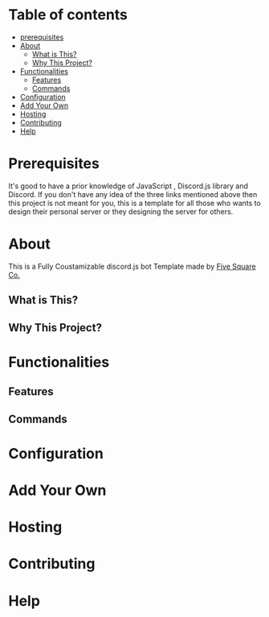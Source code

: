 <!-- Contents -->

# Table of contents

- [prerequisites](#prerequisites)
- [About](#About)
  - [What is This?](#What-is-this?)
  - [Why This Project?](#Why-This-Project)
- [Functionalities](#Functionalities)
  - [Features](#Features)
  - [Commands](#Commands)
- [Configuration](#Configuration)
- [Add Your Own](#add-your-own)
- [Hosting](#Hosting)
- [Contributing](#Contributing)
- [Help](#Help)

<!-- About -->

# Prerequisites

It's good to have a prior knowledge of JavaScript , Discord.js library and Discord. If you don't have any idea of the three links mentioned above then this project is not meant for you, this is a template for all those who wants to design their personal server or they designing the server for others.

# About

This is a Fully Coustamizable discord.js bot Template made by [Five Square Co.](https://github.com/FiveSquareCo)

## What is This?

## Why This Project?

# Functionalities

## Features

## Commands

# Configuration

# Add Your Own

# Hosting

# Contributing

# Help
